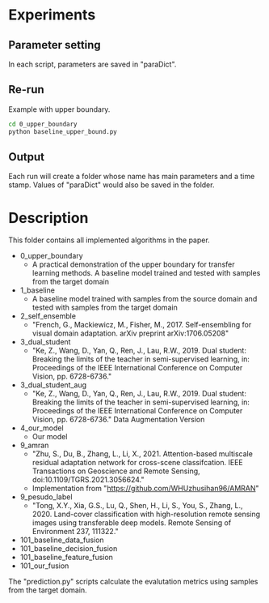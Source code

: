 # Experiments
## Parameter setting
In each script, parameters are saved in "paraDict".
## Re-run
Example with upper boundary.
```bash
cd 0_upper_boundary
python baseline_upper_bound.py
```
## Output
Each run will create a folder whose name has main parameters and a time stamp. Values of "paraDict" would also be saved in the folder.

# Description
This folder contains all implemented algorithms in the paper.
* 0_upper_boundary
  - A practical demonstration of the upper boundary for transfer learning methods. A baseline model trained and tested with samples from the target domain
* 1_baseline
  - A baseline model trained with samples from the source domain and tested with samples from the target domain
* 2_self_ensemble
  - "French, G., Mackiewicz, M., Fisher, M., 2017. Self-ensembling for visual domain adaptation. arXiv preprint arXiv:1706.05208"
* 3_dual_student
  - "Ke, Z., Wang, D., Yan, Q., Ren, J., Lau, R.W., 2019. Dual student: Breaking the limits of the teacher in semi-supervised learning, in: Proceedings of the IEEE International Conference on Computer Vision, pp. 6728-6736."
* 3_dual_student_aug
  - "Ke, Z., Wang, D., Yan, Q., Ren, J., Lau, R.W., 2019. Dual student: Breaking the limits of the teacher in semi-supervised learning, in: Proceedings of the IEEE International Conference on Computer Vision, pp. 6728-6736." Data Augmentation Version
* 4_our_model
  - Our model
* 9_amran
  - "Zhu, S., Du, B., Zhang, L., Li, X., 2021. Attention-based multiscale residual adaptation network for cross-scene classifcation. IEEE Transactions on Geoscience and Remote Sensing, doi:10.1109/TGRS.2021.3056624."
  - Implementation from "https://github.com/WHUzhusihan96/AMRAN"
* 9_pesudo_label
  - "Tong, X.Y., Xia, G.S., Lu, Q., Shen, H., Li, S., You, S., Zhang, L., 2020. Land-cover classification with high-resolution remote sensing images using transferable deep models. Remote Sensing of Environment 237, 111322."
* 101_baseline_data_fusion
* 101_baseline_decision_fusion
* 101_baseline_feature_fusion
* 101_our_fusion


The "prediction.py" scripts calculate the evalutation metrics using samples from the target domain.

